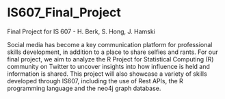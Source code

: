 # IS607_Final_Project
Final Project for IS 607 - H. Berk, S. Hong, J. Hamski

Social media has become a key communication platform for professional skills development, in addition to a place to share selfies and rants. 
For our final project, we aim to analyze the R Project for Statistical Computing (R) community on Twitter to uncover insights into how influence is held and information is shared. 
This project will also showcase a variety of skills developed through IS607, including the use of Rest APIs, the R programming language and the neo4j graph database.
